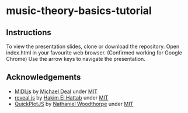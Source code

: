 # music-theory-basics-tutorial

## Instructions
To view the presentation slides, clone or download the repository. Open index.html in your favourite web browser. (Confirmed working for Google Chrome) Use the arrow keys to navigate the presentation.

## Acknowledgements
* [MIDI.js](https://github.com/mudcube/MIDI.js) by [Michael Deal](https://galactic.ink/) under [MIT](https://github.com/mudcube/MIDI.js/blob/master/LICENSE.txt)
* [reveal.js](https://github.com/hakimel/reveal.js) by [Hakim El Hattab](https://hakim.se/) under [MIT](https://github.com/hakimel/reveal.js/blob/master/LICENSE)
* [QuickPlotJS](https://github.com/d12/QuickPlotJS) by [Nathaniel Woodthorpe](http://nwoodthorpe.com/) under [MIT](https://github.com/d12/QuickPlotJS/blob/master/LICENSE.txt)
